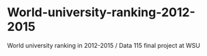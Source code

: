 # World-university-ranking-2012-2015
World university ranking in 2012-2015 / Data 115 final project at WSU
